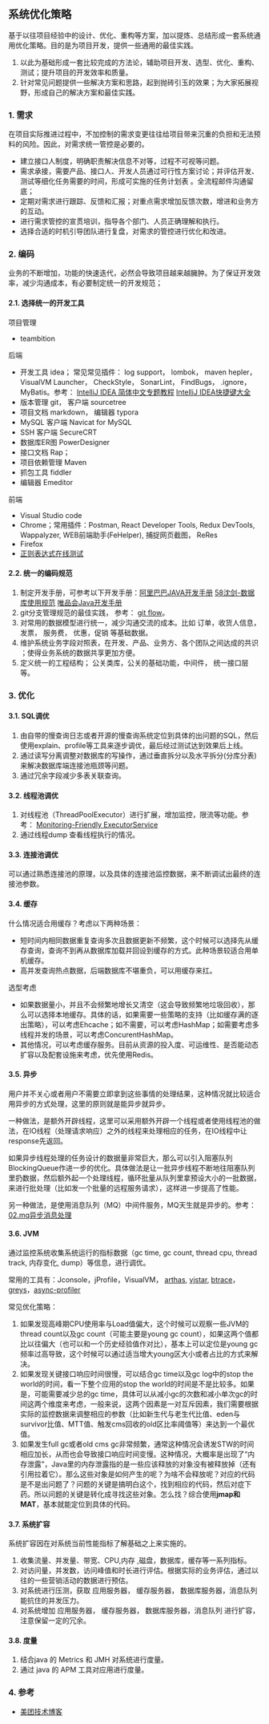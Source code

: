 ## 系统优化策略

基于以往项目经验中的设计、优化、重构等方案，加以提炼、总结形成一套系统通用优化策略。目的是为项目开发，提供一些通用的最佳实践。

1. 以此为基础形成一套比较完成的方法论，辅助项目开发、选型、优化、重构、测试；提升项目的开发效率和质量。
2. 针对常见问题提供一些解决方案和思路，起到抛砖引玉的效果；为大家拓展视野，形成自己的解决方案和最佳实践。

### 1. 需求

在项目实际推进过程中，不加控制的需求变更往往给项目带来沉重的负担和无法预料的风险。因此，对需求统一管控是必要的。

- 建立接口人制度，明确职责解决信息不对等，过程不可视等问题。
- 需求承接，需要产品、接口人、开发人员通过可行性方案讨论；并评估开发、测试等细化任务需要的时间，形成可实施的任务计划表 。全流程邮件沟通留底； 
- 定期对需求进行跟踪、反馈和汇报；对重点需求增加反馈次数，增进和业务方的互动。
- 进行需求管控的宣贯培训，指导各个部门、人员正确理解和执行。
- 选择合适的时机引导团队进行复盘，对需求的管控进行优化和改进。

### 2. 编码

业务的不断增加，功能的快速迭代，必然会导致项目越来越臃肿。为了保证开发效率，减少沟通成本，有必要制定统一的开发规范；

#### 2.1. 选择统一的开发工具

项目管理

- teambition

后端

- 开发工具 idea； 常见常见插件： log support， lombok， maven hepler， VisualVM Launcher， CheckStyle， SonarLint， FindBugs， .ignore， MyBatis。参考： [IntelliJ IDEA 简体中文专题教程](https://github.com/judasn/IntelliJ-IDEA-Tutorial) [IntelliJ IDEA快捷键大全](https://blog.csdn.net/weixin_41997172/article/details/80497426)
- 版本管理 git， 客户端 sourcetree
- 项目文档 markdown， 编辑器 typora
- MySQL 客户端 Navicat for MySQL
- SSH 客户端 SecureCRT
- 数据库ER图 PowerDesigner
- 接口文档 Rap； 
- 项目依赖管理 Maven
- 抓包工具 fiddler
- 编辑器 Emeditor

前端

- Visual Studio code
- Chrome；常用插件：Postman, React Developer Tools, Redux DevTools, Wappalyzer, WEB前端助手(FeHelper), 捕捉网页截图， ReRes
- Firefox
- [正则表达式在线测试](https://regex101.com/)

#### 2.2. 统一的编码规范

1. 制定开发手册，可参考以下开发手册：[阿里巴巴JAVA开发手册](https://github.com/alibaba/p3c/blob/master/%E9%98%BF%E9%87%8C%E5%B7%B4%E5%B7%B4Java%E5%BC%80%E5%8F%91%E6%89%8B%E5%86%8C%EF%BC%88%E8%AF%A6%E5%B0%BD%E7%89%88%EF%BC%89.pdf) [58沈剑-数据库使用规范](https://blog.csdn.net/d_quan/article/details/83542404) [唯品会Java开发手册](https://github.com/vipshop/vjtools/tree/master/docs/standard)
2. git分支管理规范的最佳实践， 参考： [git flow](https://danielkummer.github.io/git-flow-cheatsheet/index.zh_CN.html)。
3. 对常用的数据模型进行统一，减少沟通交流的成本。比如 订单，收货人信息， 发票， 服务费， 优惠，促销 等基础数据。
4. 维护系统业务字段对照表，在开发、产品、业务方、各个团队之间达成的共识 ；使得业务系统的数据共享更加方便。
5. 定义统一的工程结构； 公关类库，公关的基础功能，中间件， 统一接口层 等。

### 3. 优化

#### 3.1. SQL调优

1. 由自带的慢查询日志或者开源的慢查询系统定位到具体的出问题的SQL，然后使用explain、profile等工具来逐步调优，最后经过测试达到效果后上线。
2. 通过读写分离调整对数据库的写操作，通过垂直拆分以及水平拆分(分库分表)来解决数据库端连接池瓶颈等问题。
3. 通过冗余字段减少多表关联查询。

#### 3.2. 线程池调优

1. 对线程池（ThreadPoolExecutor）进行扩展，增加监控，限流等功能。参考： [Monitoring-Friendly ExecutorService](https://dzone.com/articles/java-tips-creating-a-monitoring-friendly-executors)
2. 通过线程dump 查看线程执行的情况。

#### 3.3. 连接池调优

可以通过熟悉连接池的原理，以及具体的连接池监控数据，来不断调试出最终的连接池参数。

#### 3.4. 缓存

什么情况适合用缓存？考虑以下两种场景：

- 短时间内相同数据重复查询多次且数据更新不频繁，这个时候可以选择先从缓存查询，查询不到再从数据库加载并回设到缓存的方式。此种场景较适合用单机缓存。
- 高并发查询热点数据，后端数据库不堪重负，可以用缓存来扛。

选型考虑

- 如果数据量小，并且不会频繁地增长又清空（这会导致频繁地垃圾回收），那么可以选择本地缓存。具体的话，如果需要一些策略的支持（比如缓存满的逐出策略），可以考虑Ehcache；如不需要，可以考虑HashMap；如需要考虑多线程并发的场景，可以考虑ConcurentHashMap。
- 其他情况，可以考虑缓存服务。目前从资源的投入度、可运维性、是否能动态扩容以及配套设施来考虑，优先使用Redis。

#### 3.5. 异步

用户并不关心或者用户不需要立即拿到这些事情的处理结果，这种情况就比较适合用异步的方式处理，这里的原则就是能异步就异步。 

一种做法，是额外开辟线程，这里可以采用额外开辟一个线程或者使用线程池的做法，在IO线程（处理请求响应）之外的线程来处理相应的任务，在IO线程中让response先返回。

如果异步线程处理的任务设计的数据量非常巨大，那么可以引入阻塞队列BlockingQueue作进一步的优化。具体做法是让一批异步线程不断地往阻塞队列里扔数据，然后额外起一个处理线程，循环批量从队列里拿预设大小的一批数据，来进行批处理（比如发一个批量的远程服务请求），这样进一步提高了性能。

另一种做法，是使用消息队列（MQ）中间件服务，MQ天生就是异步的。参考： [02.mq异步消息处理](./02.mq异步消息处理.md)

#### 3.6. JVM

通过监控系统收集系统运行的指标数据（gc time, gc count, thread cpu, thread track, 内存变化, dump）等信息，进行调优。

常用的工具有：Jconsole，jProfile，VisualVM， [arthas](https://github.com/alibaba/arthas), [vjstar](https://github.com/DarLiner/vjtools/blob/master/vjstar), [btrace](https://github.com/btraceio/btrace)，[greys](https://github.com/oldmanpushcart/greys-anatomy)，[async-profiler](https://github.com/jvm-profiling-tools/async-profiler) 

常见优化策略：

1. 如果发现高峰期CPU使用率与Load值偏大，这个时候可以观察一些JVM的thread count以及gc count（可能主要是young gc count），如果这两个值都比以往偏大（也可以和一个历史经验值作对比），基本上可以定位是young gc频率过高导致，这个时候可以通过适当增大young区大小或者占比的方式来解决。
2. 如果发现关键接口响应时间很慢，可以结合gc time以及gc log中的stop the world的时间，看一下整个应用的stop the world的时间是不是比较多。如果是，可能需要减少总的gc time，具体可以从减小gc的次数和减小单次gc的时间这两个维度来考虑，一般来说，这两个因素是一对互斥因素，我们需要根据实际的监控数据来调整相应的参数（比如新生代与老生代比值、eden与survivor比值、MTT值、触发cms回收的old区比率阈值等）来达到一个最优值。
3. 如果发生full gc或者old cms gc非常频繁，通常这种情况会诱发STW的时间相应加长，从而也会导致接口响应时间变慢。这种情况，大概率是出现了“内存泄露”，Java里的内存泄露指的是一些应该释放的对象没有被释放掉（还有引用拉着它）。那么这些对象是如何产生的呢？为啥不会释放呢？对应的代码是不是出问题了？问题的关键是搞明白这个，找到相应的代码，然后对症下药。所以问题的关键是转化成寻找这些对象。怎么找？综合使用**jmap和MAT**，基本就能定位到具体的代码。

#### 3.7. 系统扩容

系统扩容因在对系统当前性能指标了解基础之上来实施的。

1. 收集流量、并发量、带宽、CPU,内存 ,磁盘，数据库，缓存等一系列指标。
2. 对访问量，并发数，访问峰值和时长进行评估。根据实际的业务评估，通过以往的一些营销活动的数据进行预估。
3. 对系统进行压测，获取 应用服务器， 缓存服务器， 数据库服务器，消息队列 能抗住的并发压力。
4. 对系统增加 应用服务器， 缓存服务器， 数据库服务器，消息队列 进行扩容，注意保留一定的冗余。

#### 3.8. 度量

1. 结合java 的 Metrics 和 JMH 对系统进行度量。
2. 通过 java 的 APM 工具对应用进行度量。


### 4. 参考 

- [美团技术博客](https://zhuanlan.zhihu.com/p/24401056)






